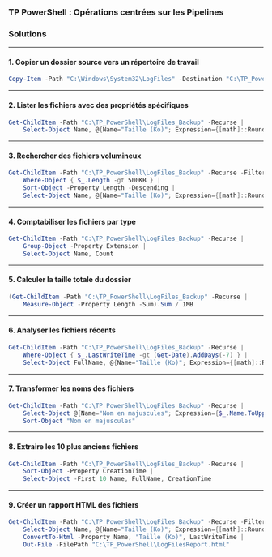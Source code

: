 ### TP PowerShell : Opérations centrées sur les Pipelines 


### **Solutions**

---

#### **1. Copier un dossier source vers un répertoire de travail**
```powershell
Copy-Item -Path "C:\Windows\System32\LogFiles" -Destination "C:\TP_PowerShell\LogFiles_Backup" -Recurse
```

---

#### **2. Lister les fichiers avec des propriétés spécifiques**
```powershell
Get-ChildItem -Path "C:\TP_PowerShell\LogFiles_Backup" -Recurse |
    Select-Object Name, @{Name="Taille (Ko)"; Expression={[math]::Round($_.Length / 1KB, 2)}}, LastWriteTime
```

---

#### **3. Rechercher des fichiers volumineux**
```powershell
Get-ChildItem -Path "C:\TP_PowerShell\LogFiles_Backup" -Recurse -Filter *.log |
    Where-Object { $_.Length -gt 500KB } |
    Sort-Object -Property Length -Descending |
    Select-Object Name, @{Name="Taille (Ko)"; Expression={[math]::Round($_.Length / 1KB, 2)}}
```

---

#### **4. Comptabiliser les fichiers par type**
```powershell
Get-ChildItem -Path "C:\TP_PowerShell\LogFiles_Backup" -Recurse |
    Group-Object -Property Extension |
    Select-Object Name, Count
```

---

#### **5. Calculer la taille totale du dossier**
```powershell
(Get-ChildItem -Path "C:\TP_PowerShell\LogFiles_Backup" -Recurse |
    Measure-Object -Property Length -Sum).Sum / 1MB
```

---

#### **6. Analyser les fichiers récents**
```powershell
Get-ChildItem -Path "C:\TP_PowerShell\LogFiles_Backup" -Recurse |
    Where-Object { $_.LastWriteTime -gt (Get-Date).AddDays(-7) } |
    Select-Object FullName, @{Name="Taille (Ko)"; Expression={[math]::Round($_.Length / 1KB, 2)}}
```

---

#### **7. Transformer les noms des fichiers**
```powershell
Get-ChildItem -Path "C:\TP_PowerShell\LogFiles_Backup" -Recurse |
    Select-Object @{Name="Nom en majuscules"; Expression={$_.Name.ToUpper()}} |
    Sort-Object "Nom en majuscules"
```

---

#### **8. Extraire les 10 plus anciens fichiers**
```powershell
Get-ChildItem -Path "C:\TP_PowerShell\LogFiles_Backup" -Recurse |
    Sort-Object -Property CreationTime |
    Select-Object -First 10 Name, FullName, CreationTime
```

---

#### **9. Créer un rapport HTML des fichiers**
```powershell
Get-ChildItem -Path "C:\TP_PowerShell\LogFiles_Backup" -Recurse -Filter *.log |
    Select-Object Name, @{Name="Taille (Ko)"; Expression={[math]::Round($_.Length / 1KB, 2)}}, LastWriteTime |
    ConvertTo-Html -Property Name, "Taille (Ko)", LastWriteTime |
    Out-File -FilePath "C:\TP_PowerShell\LogFilesReport.html"
```

